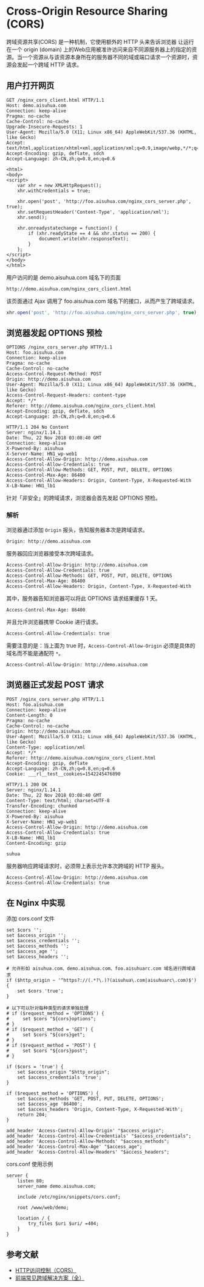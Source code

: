 # Cross-Origin Resource Sharing (CORS)

跨域资源共享(CORS) 是一种机制，它使用额外的 HTTP 头来告诉浏览器  让运行在一个 origin (domain) 上的Web应用被准许访问来自不同源服务器上的指定的资源。当一个资源从与该资源本身所在的服务器不同的域或端口请求一个资源时，资源会发起一个跨域 HTTP 请求。

## 用户打开网页

```
GET /nginx_cors_client.html HTTP/1.1
Host: demo.aisuhua.com
Connection: keep-alive
Pragma: no-cache
Cache-Control: no-cache
Upgrade-Insecure-Requests: 1
User-Agent: Mozilla/5.0 (X11; Linux x86_64) AppleWebKit/537.36 (KHTML, like Gecko)
Accept: text/html,application/xhtml+xml,application/xml;q=0.9,image/webp,*/*;q=0.8
Accept-Encoding: gzip, deflate, sdch
Accept-Language: zh-CN,zh;q=0.8,en;q=0.6

<html>
<body>
<script>
    var xhr = new XMLHttpRequest();
    xhr.withCredentials = true;
  
    xhr.open('post', 'http://foo.aisuhua.com/nginx_cors_server.php', true);
    xhr.setRequestHeader('Content-Type', 'application/xml');
    xhr.send();

    xhr.onreadystatechange = function() {
        if (xhr.readyState == 4 && xhr.status == 200) {
            document.write(xhr.responseText);
        }
    };
</script>
</body>
</html>
```

用户访问的是 demo.aisuhua.com 域名下的页面

```http
http://demo.aisuhua.com/nginx_cors_client.html
```

该页面通过 Ajax 调用了 foo.aisuhua.com 域名下的接口，从而产生了跨域请求。

```js
xhr.open('post', 'http://foo.aisuhua.com/nginx_cors_server.php', true);
```

## 浏览器发起 OPTIONS 预检 


```
OPTIONS /nginx_cors_server.php HTTP/1.1
Host: foo.aisuhua.com
Connection: keep-alive
Pragma: no-cache
Cache-Control: no-cache
Access-Control-Request-Method: POST
Origin: http://demo.aisuhua.com
User-Agent: Mozilla/5.0 (X11; Linux x86_64) AppleWebKit/537.36 (KHTML, like Gecko)
Access-Control-Request-Headers: content-type
Accept: */*
Referer: http://demo.aisuhua.com/nginx_cors_client.html
Accept-Encoding: gzip, deflate, sdch
Accept-Language: zh-CN,zh;q=0.8,en;q=0.6

HTTP/1.1 204 No Content
Server: nginx/1.14.1
Date: Thu, 22 Nov 2018 03:08:40 GMT
Connection: keep-alive
X-Powered-By: aisuhua
X-Server-Name: HN1_wp-web1
Access-Control-Allow-Origin: http://demo.aisuhua.com
Access-Control-Allow-Credentials: true
Access-Control-Allow-Methods: GET, POST, PUT, DELETE, OPTIONS
Access-Control-Max-Age: 86400
Access-Control-Allow-Headers: Origin, Content-Type, X-Requested-With
X-LB-Name: HN1_lb1
```

针对「非安全」的跨域请求，浏览器会首先发起 OPTIONS 预检。

### 解析

浏览器通过添加 `Origin` 报头，告知服务器本次是跨域请求。

```http
Origin: http://demo.aisuhua.com
```

服务器回应浏览器接受本次跨域请求。

```http
Access-Control-Allow-Origin: http://demo.aisuhua.com
Access-Control-Allow-Credentials: true
Access-Control-Allow-Methods: GET, POST, PUT, DELETE, OPTIONS
Access-Control-Max-Age: 86400
Access-Control-Allow-Headers: Origin, Content-Type, X-Requested-With
```

其中，服务器告知浏览器可以将此 OPTIONS 请求结果缓存 1 天。

```http
Access-Control-Max-Age: 86400
```

并且允许浏览器携带 Cookie 进行请求。

```http
Access-Control-Allow-Credentials: true
```

需要注意的是：当上面为 true 时，`Access-Control-Allow-Origin` 必须是具体的域名而不能是通配符 `*`。

```http
Access-Control-Allow-Origin: http://demo.aisuhua.com
```

## 浏览器正式发起 POST 请求

```
POST /nginx_cors_server.php HTTP/1.1
Host: foo.aisuhua.com
Connection: keep-alive
Content-Length: 0
Pragma: no-cache
Cache-Control: no-cache
Origin: http://demo.aisuhua.com
User-Agent: Mozilla/5.0 (X11; Linux x86_64) AppleWebKit/537.36 (KHTML, like Gecko)
Content-Type: application/xml
Accept: */*
Referer: http://demo.aisuhua.com/nginx_cors_client.html
Accept-Encoding: gzip, deflate
Accept-Language: zh-CN,zh;q=0.8,en;q=0.6
Cookie: ___rl__test__cookies=1542245476890

HTTP/1.1 200 OK
Server: nginx/1.14.1
Date: Thu, 22 Nov 2018 03:08:40 GMT
Content-Type: text/html; charset=UTF-8
Transfer-Encoding: chunked
Connection: keep-alive
X-Powered-By: aisuhua
X-Server-Name: HN1_wp-web1
Access-Control-Allow-Origin: http://demo.aisuhua.com
Access-Control-Allow-Credentials: true
X-LB-Name: HN1_lb1
Content-Encoding: gzip

suhua
```

服务器响应跨域请求时，必须带上表示允许本次跨域的 HTTP 报头。

```http
Access-Control-Allow-Origin: http://demo.aisuhua.com
Access-Control-Allow-Credentials: true
```

## 在 Nginx 中实现

添加 cors.conf 文件

```nginx
set $cors '';
set $access_origin '';
set $access_credentials '';
set $access_methods '';
set $access_age '';
set $access_headers '';

# 允许形如 aisuhua.com、demo.aisuhua.com、foo.aisuhuarc.com 域名进行跨域请求
if ($http_origin ~ '^https?://(.*?\.)?(aisuhua\.com|aisuhuarc\.com)$') {
    set $cors 'true';
}

# 以下可以针对每种类型的请求单独处理
# if ($request_method = 'OPTIONS') {
#     set $cors "${cors}options";
# }
# if ($request_method = 'GET') {
#     set $cors "${cors}get";
# }
# if ($request_method = 'POST') {
#     set $cors "${cors}post";
# }

if ($cors = 'true') {
    set $access_origin "$http_origin";
    set $access_credentials 'true';
}

if ($request_method = 'OPTIONS') {
    set $access_methods 'GET, POST, PUT, DELETE, OPTIONS';
    set $access_age '86400';
    set $access_headers 'Origin, Content-Type, X-Requested-With';
    return 204;
}

add_header 'Access-Control-Allow-Origin' "$access_origin";
add_header 'Access-Control-Allow-Credentials' "$access_credentials";
add_header 'Access-Control-Allow-Methods' "$access_methods";
add_header 'Access-Control-Max-Age' "$access_age";
add_header 'Access-Control-Allow-Headers' "$access_headers";
```

cors.conf 使用示例

```nginx
server {
    listen 80;
    server_name demo.aisuhua.com;
    
    include /etc/nginx/snippets/cors.conf;
    
    root /www/web/demo;

    location / {
        try_files $uri $uri/ =404;
    }
}
```

## 参考文献

- [HTTP访问控制（CORS）](https://developer.mozilla.org/zh-CN/docs/Web/HTTP/Access_control_CORS)
- [前端常见跨域解决方案（全）](https://segmentfault.com/a/1190000011145364)
